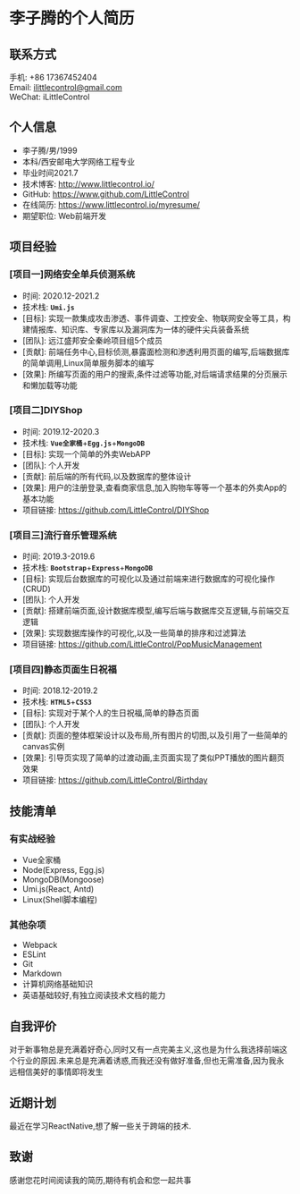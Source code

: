 # 李子腾的个人简历

## 联系方式

手机: +86 17367452404  
Email: ilittlecontrol@gmail.com  
WeChat: iLittleControl  

## 个人信息

- 李子腾/男/1999
- 本科/西安邮电大学网络工程专业
- 毕业时间2021.7
- 技术博客: <http://www.littlecontrol.io/>
- GitHub: <https://www.github.com/LittleControl>
- 在线简历: <https://www.littlecontrol.io/myresume/>
- 期望职位: Web前端开发

## 项目经验

### [项目一]网络安全单兵侦测系统

- 时间: 2020.12-2021.2
- 技术栈: **`Umi.js`**
- \[目标]: 实现一款集成攻击渗透、事件调查、工控安全、物联网安全等工具，构建情报库、知识库、专家库以及漏洞库为一体的硬件尖兵装备系统
- \[团队]: 远江盛邦安全秦岭项目组5个成员
- \[贡献]: 前端任务中心,目标侦测,暴露面检测和渗透利用页面的编写,后端数据库的简单调用,Linux简单服务脚本的编写
- \[效果]: 所编写页面的用户的搜索,条件过滤等功能,对后端请求结果的分页展示和懒加载等功能

### [项目二]DIYShop

- 时间: 2019.12-2020.3
- 技术栈: **`Vue全家桶`**+**`Egg.js`**+**`MongoDB`**
- \[目标]: 实现一个简单的外卖WebAPP
- \[团队]: 个人开发
- \[贡献]: 前后端的所有代码,以及数据库的整体设计
- \[效果]: 用户的注册登录,查看商家信息,加入购物车等等一个基本的外卖App的基本功能
- 项目链接: <https://github.com/LittleControl/DIYShop>

### [项目三]流行音乐管理系统

- 时间: 2019.3-2019.6
- 技术栈: **`Bootstrap`**+**`Express`**+**`MongoDB`**
- \[目标]: 实现后台数据库的可视化以及通过前端来进行数据库的可视化操作(CRUD)
- \[团队]: 个人开发
- \[贡献]: 搭建前端页面,设计数据库模型,编写后端与数据库交互逻辑,与前端交互逻辑
- \[效果]: 实现数据库操作的可视化,以及一些简单的排序和过滤算法
- 项目链接: <https://github.com/LittleControl/PopMusicManagement>

### [项目四]静态页面生日祝福

- 时间: 2018.12-2019.2
- 技术栈: **`HTML5`**+**`CSS3`**
- \[目标]: 实现对于某个人的生日祝福,简单的静态页面
- \[团队]: 个人开发
- \[贡献]: 页面的整体框架设计以及布局,所有图片的切图,以及引用了一些简单的canvas实例
- \[效果]: 引导页实现了简单的过渡动画,主页面实现了类似PPT播放的图片翻页效果
- 项目链接: <https://github.com/LittleControl/Birthday>

## 技能清单

### 有实战经验

- Vue全家桶
- Node(Express, Egg.js)
- MongoDB(Mongoose)
- Umi.js(React, Antd)
- Linux(Shell脚本编程)

### 其他杂项

- Webpack
- ESLint
- Git
- Markdown
- 计算机网络基础知识
- 英语基础较好,有独立阅读技术文档的能力

## 自我评价

对于新事物总是充满着好奇心,同时又有一点完美主义,这也是为什么我选择前端这个行业的原因.未来总是充满着诱惑,而我还没有做好准备,但也无需准备,因为我永远相信美好的事情即将发生

## 近期计划

最近在学习ReactNative,想了解一些关于跨端的技术.

## 致谢

感谢您花时间阅读我的简历,期待有机会和您一起共事
